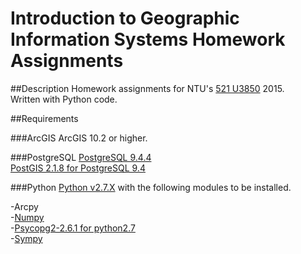 Introduction to Geographic Information Systems Homework Assignments
==========

##Description
Homework assignments for NTU's [521 U3850](https://goo.gl/WVFOfC) 2015.  
Written with Python code.

##Requirements

###ArcGIS
ArcGIS 10.2 or higher.

###PostgreSQL
[PostgreSQL 9.4.4](http://www.postgresql.org)  
[PostGIS 2.1.8 for PostgreSQL 9.4](http://postgis.net)

###Python
[Python v2.7.X](https://www.python.org) with the following modules to be installed.

-Arcpy  
-[Numpy](http://www.numpy.org)  
-[Psycopg2-2.6.1 for python2.7](http://initd.org/psycopg)  
-[Sympy](http://www.sympy.org/en/index.html)

